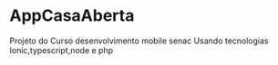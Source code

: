 # AppCasaAberta
Projeto do Curso desenvolvimento mobile senac Usando tecnologias Ionic,typescript,node e php
